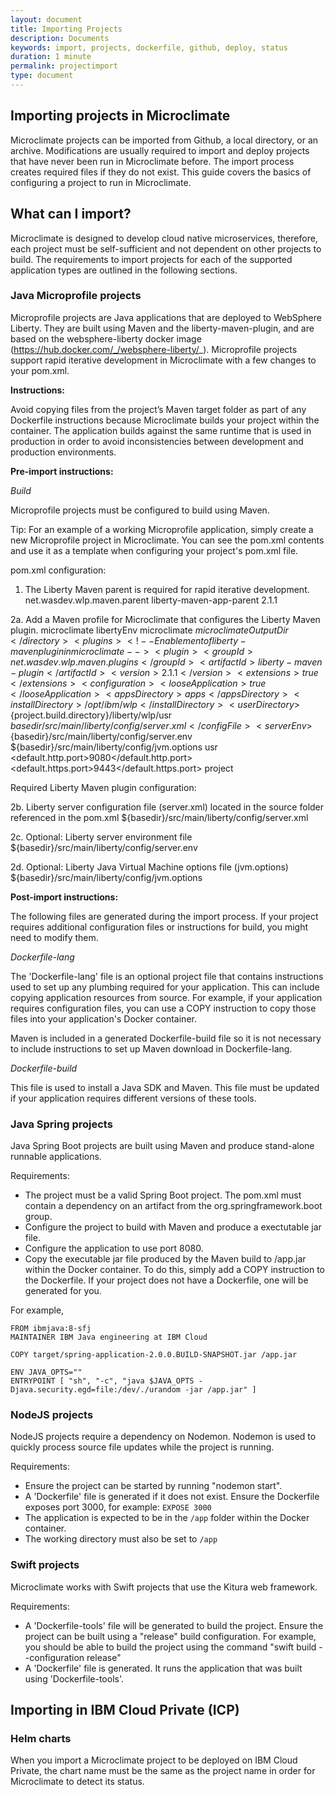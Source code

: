 ```yaml
---
layout: document
title: Importing Projects
description: Documents
keywords: import, projects, dockerfile, github, deploy, status
duration: 1 minute
permalink: projectimport
type: document
---
```


## Importing projects in Microclimate

Microclimate projects can be imported from Github, a local directory, or an archive. Modifications are usually required to import and deploy projects that have never been run in Microclimate before. The import process creates required files if they do not exist. This guide covers the basics of configuring a project to run in Microclimate.

## What can I import?

Microclimate is designed to develop cloud native microservices, therefore, each project must be self-sufficient and not dependent on other projects to build. The requirements to import projects for each of the supported application types are outlined in the following sections.

### Java Microprofile projects

Microprofile projects are Java applications that are deployed to WebSphere Liberty. They are built using Maven and the liberty-maven-plugin, and are based on the websphere-liberty docker image (https://hub.docker.com/_/websphere-liberty/_). Microprofile projects support rapid iterative development in Microclimate with a few changes to your pom.xml.

<b>Instructions:</b>

Avoid copying files from the project’s Maven target folder as part of any Dockerfile instructions because Microclimate builds your project within the container. The application builds against the same runtime that is used in production in order to avoid inconsistencies between development and production environments.

<b>Pre-import instructions:</b>

*Build*

Microprofile projects must be configured to build using Maven.

Tip: For an example of a working Microprofile application, simply create a new Microprofile project in Microclimate. You can see the pom.xml contents and use it as a template when configuring your project's pom.xml file.

pom.xml configuration:

1. The Liberty Maven parent is required for rapid iterative development.
        <parent>
            <groupId>net.wasdev.wlp.maven.parent</groupId>
            <artifactId>liberty-maven-app-parent</artifactId>
            <version>2.1.1</version>
        </parent>

2a. Add a Maven profile for Microclimate that configures the Liberty Maven plugin.
        <profile>
            <id>microclimate</id>
            <activation>
                <property>
                    <name>libertyEnv</name>
                    <value>microclimate</value>
                </property>
            </activation>
            <build>
                <directory>${microclimateOutputDir}</directory>
                <plugins>
                    <!-- Enablement of liberty-maven plugin in microclimate -->
                    <plugin>
                        <groupId>net.wasdev.wlp.maven.plugins</groupId>
                        <artifactId>liberty-maven-plugin</artifactId>
                        <version>2.1.1</version>
                        <extensions>true</extensions>
                        <configuration>
                            <looseApplication>true</looseApplication>
                            <appsDirectory>apps</appsDirectory>
                            <installDirectory>/opt/ibm/wlp</installDirectory>
                            <userDirectory>${project.build.directory}/liberty/wlp/usr</userDirectory>
                            <configFile>${basedir}/src/main/liberty/config/server.xml</configFile>
                            <serverEnv>${basedir}/src/main/liberty/config/server.env</serverEnv>
                            <jvmOptionsFile>${basedir}/src/main/liberty/config/jvm.options</jvmOptionsFile>
                            <include>usr</include>
                            <bootstrapProperties>
                                <default.http.port>9080</default.http.port>
                                <default.https.port>9443</default.https.port>
                            </bootstrapProperties>
                            <installAppPackages>project</installAppPackages>
                        </configuration>
                    </plugin>
                </plugins>
            </build>
        </profile>

Required Liberty Maven plugin configuration:

2b. Liberty server configuration file (server.xml) located in the source folder referenced in the pom.xml
<configFile>${basedir}/src/main/liberty/config/server.xml</configFile>

2c. Optional: Liberty server environment file
<serverEnv>${basedir}/src/main/liberty/config/server.env</serverEnv>

2d. Optional: Liberty Java Virtual Machine options file (jvm.options)
<jvmOptionsFile>${basedir}/src/main/liberty/config/jvm.options</jvmOptionsFile>

<b>Post-import instructions:</b>

The following files are generated during the import process. If your project requires additional configuration files or instructions for build, you might need to modify them.

*Dockerfile-lang*

The 'Dockerfile-lang' file is an optional project file that contains instructions used to set up any plumbing required for your application. This can include copying application resources from source. For example, if your application requires configuration files, you can use a COPY instruction to copy those files into your application's Docker container.

Maven is included in a generated Dockerfile-build file so it is not necessary to include instructions to set up Maven download in Dockerfile-lang. 

*Dockerfile-build*

This file is used to install a Java SDK and Maven. This file must be updated if your application requires different versions of these tools.

### Java Spring projects

Java Spring Boot projects are built using Maven and produce stand-alone runnable applications.

Requirements:

- The project must be a valid Spring Boot project. The pom.xml must contain a dependency on an artifact from the <groupId>org.springframework.boot</groupId> group.
- Configure the project to build with Maven and produce a exectutable jar file.
- Configure the application to use port 8080.
- Copy the executable jar file produced by the Maven build to /app.jar within the Docker container. To do this, simply add a COPY instruction to the Dockerfile. If your project does not have a Dockerfile, one will be generated for you.

For example,

    FROM ibmjava:8-sfj
    MAINTAINER IBM Java engineering at IBM Cloud

    COPY target/spring-application-2.0.0.BUILD-SNAPSHOT.jar /app.jar

    ENV JAVA_OPTS=""
    ENTRYPOINT [ "sh", "-c", "java $JAVA_OPTS -Djava.security.egd=file:/dev/./urandom -jar /app.jar" ]

### NodeJS projects

NodeJS projects require a dependency on Nodemon. Nodemon is used to quickly process source file updates while the project is running.

Requirements:

- Ensure the project can be started by running "nodemon start".
- A 'Dockerfile' file is generated if it does not exist. Ensure the Dockerfile exposes port 3000, for example:
  ```EXPOSE 3000```
- The application is expected to be in the ```/app``` folder within the Docker container.
- The working directory must also be set to ```/app```

### Swift projects

Microclimate works with Swift projects that use the Kitura web framework.

Requirements:

- A 'Dockerfile-tools' file will be generated to build the project. Ensure the project can be built using a "release" build configuration.
For example, you should be able to build the project using the command "swift build --configuration release"
- A 'Dockerfile' file is generated. It runs the application that was built using 'Dockerfile-tools'.

## Importing in IBM Cloud Private (ICP)

### Helm charts
When you import a Microclimate project to be deployed on IBM Cloud Private, the chart name must be the same as the project name in order for Microclimate to detect its status.
